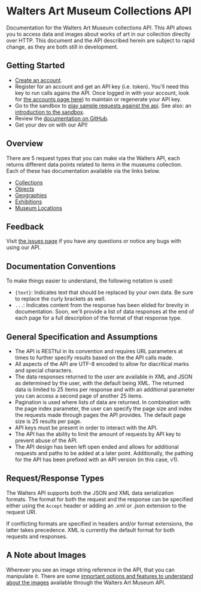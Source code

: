 Walters Art Museum Collections API
================================================================================

Documentation for the Walters Art Museum collections API. This API allows you to access data and images about works of art in our collection directly over HTTP. This document and the API described herein are subject to rapid change, as they are both still in development.

## Getting Started
- [Create an account](http://api.thewalters.org/SGAccount/Register).
- Register for an account and get an API key (i.e. token). You'll need this key to run calls agains the API. Once logged in with your account, look for [the accounts page here](http://api.thewalters.org/sgaccount/index)) to maintain or regenerate your API key.
- Go to the sandbox to [play sample requests against the api](http://api.thewalters.org/help/index). See also: an [introduction to the sandbox](api-sandbox.md).
- Review the [documentation on GitHub](https://github.com/WaltersArtMuseum/walters-api).
- Get your dev on with our API!

## Overview
There are 5 request types that you can make via the Walters API, each returns different data points related to items in the museums collection. Each of these has documentation available via the links below.
- [Collections](/collections/README.md)
- [Objects](/objects/README.md)
- [Geographies](/geographies/README.md)
- [Exhibitions](/exhibitions/README.md)
- [Museum Locations](/locations/README.md)


## Feedback
Visit [the issues page](https://github.com/WaltersArtMuseum/walters-api/issues) if you have any questions or notice any bugs with using our API. 


## Documentation Conventions
To make things easier to understand, the following notation is used:
- `{text}`: Indicates text that should be replaced by your own data. Be sure to replace the curly brackets as well.
- `...`: Indicates content from the response has been elided for brevity in documentation. Soon, we'll provide a list of data responses at the end of each page for a full description of the format of that response type.


## General Specification and Assumptions
- The API is RESTful in its convention and requires URL parameters at times to further specify results based on the the API calls made.
- All aspects of the API are UTF-8 encoded to allow for diacritical marks and special characters.
- The data responses returned to the user are available in XML and JSON as determined by the user, with the default being XML. The returned data is limited to 25 items per response and with an additional parameter you can access a second page of another 25 items.
- Pagination is used where lists of data are returned. In combination with the page index parameter, the user can specify the page size and index the requests made through pages the API provides. The default page size is 25 results per page.
- API keys must be present in order to interact with the API.
- The API has the ability to limit the amount of requests by API key to prevent abuse of the API.
- The API design has been left open ended and allows for additional requests and paths to be added at a later point. Additionally, the pathing for the API has been prefixed with an API version (in this case, v1).


## Request/Response Types
The Walters API supports both the JSON and XML data serialization formats. The format for both the request and the response can be specified either using the `Accept` header or adding an .xml or .json extension to the request URI.

If conflicting formats are specified in headers and/or format extensions, the latter takes precedence. XML is currently the default format for both requests and responses.


## A Note about Images
Wherever you see an image string reference in the API, that you can manipulate it. There are some [important options and features to understand about the images](/images.md) available through the Walters Art Museum API.
